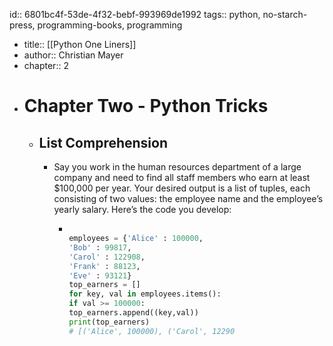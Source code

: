 id:: 6801bc4f-53de-4f32-bebf-993969de1992
tags:: python, no-starch-press, programming-books, programming

- title:: [[Python One Liners]]
- author:: Christian Mayer
- chapter:: 2
- # Chapter Two - Python Tricks
	- ## List Comprehension
		- Say you work in the human resources department of a large company and
		  need to find all staff members who earn at least $100,000 per year. Your
		  desired output is a list of tuples, each consisting of two values: the employee
		  name and the employee’s yearly salary. Here’s the code you develop:
			- ```python
			  
			  employees = {'Alice' : 100000,
			  'Bob' : 99817,
			  'Carol' : 122908,
			  'Frank' : 88123,
			  'Eve' : 93121}
			  top_earners = []
			  for key, val in employees.items():
			  if val >= 100000:
			  top_earners.append((key,val))
			  print(top_earners)
			  # [('Alice', 100000), ('Carol', 12290
			  ```
